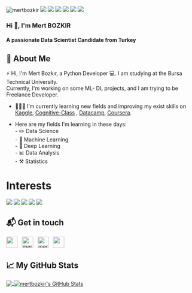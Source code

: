 <p align="left"> 
    <img src="https://komarev.com/ghpvc/?username=mertbozkir" alt="mertbozkir" />
    <img src="https://img.shields.io/github/stars/mertbozkir/mertbozkir?style=social" />
    <img src="https://img.shields.io/github/watchers/mertbozkir/mertbozkir?style=social" />
    <img src="https://img.shields.io/github/size/mertbozkir/mertbozkir/README.md" />
    <img src="https://img.shields.io/github/last-commit/mertbozkir/mertbozkir" />
    <img src="https://img.shields.io/github/contributors/mertbozkir/mertbozkir" />   
    <img src="https://badge.fury.io/gh/mertbozkir%2Fmertbozkir.svg" />  
    
</p>
<h3 align="left">Hi 👋, I'm Mert BOZKIR</h1>
<h4 align="left">A passionate Data Scientist Candidate from Turkey</h3>

## 📖  About Me
⚡ Hi, I'm Mert Bozkır, a Python Developer 💻. I am studying at the Bursa Technical University.</br>
Currently, I'm working on some ML- DL projects, and I am trying to be Freelance Developer.


- 👨🏽‍💻 I’m currently learning new fields and improving my exist skills on [Kaggle](https://www.kaggle.com/), [Cognitive-Class](https://cognitiveclass.ai/) , [Datacamp](https://www.datacamp.com/), [Coursera](https://www.coursera.org/).</br>

- Here are my fields I'm learning in these days:</br>
        - ✏️ Data Science</br>
        - 🤖 Machine Learning</br>
        - 📕 Deep Learning</br>
        - 📊 Data Analysis</br>
        - ⚒️ Statistics</br>
       
# Interests
[![](https://img.shields.io/badge/python-cD1?style=for-the-badge&logo=python)]()
[![](https://img.shields.io/badge/pandas-cD1?style=for-the-badge&logo=pandas)]()
[![](https://img.shields.io/badge/Tensorflow-cD1?style=for-the-badge&logo=tensorflow)]()
[![](https://img.shields.io/badge/keras-cD1?style=for-the-badge&logo=keras)]()
[![](https://img.shields.io/badge/scikit-learn-cD1?style=for-the-badge&logo=scikit-learn)]()
        

## 📬 Get in touch
<p align="left">
    <a href="mailto:mert.bozkirr@gmail.com"><img height="30" src="https://cdn.jsdelivr.net/npm/simple-icons@3.4.0/icons/gmail.svg"></a>&nbsp;&nbsp;
    <a href="https://www.linkedin.com/in/mertbozkir/"><img src="https://cdn.jsdelivr.net/npm/simple-icons@3.0.1/icons/linkedin.svg" alt="mert-bozkir-linkedIn/" height="30" width="30"></a>&nbsp;&nbsp;
  <a href="https://www.kaggle.com/mertbozkr "><img src="https://cdn.jsdelivr.net/npm/simple-icons@3.0.1/icons/kaggle.svg" alt="mert-bozkir-kaggle" height="30" width="30"></a>&nbsp;&nbsp;
  <a href="https://medium.com/@mert.bozkirr"><img height="30" src="https://cdn.jsdelivr.net/npm/simple-icons@3.0.1/icons/medium.svg"></a>&nbsp;&nbsp;
</p>

## &#x1f4c8; My GitHub Stats

<a href="https://github.com/mertbozkir">
  <img align="center" src="https://github-readme-stats.vercel.app/api/top-langs/?username=mertbozkir&title_color=ffffff&text_color=c9cacc&icon_color=2bbc8a&bg_color=1d1f21" />
</a>

<a href="https://github.com/mertbozkir">
  <img align="center" src="https://github-readme-stats.vercel.app/api?username=mertbozkir&show_icons=true&line_height=27&count_private=true&title_color=ffffff&text_color=c9cacc&icon_color=2bbc8a&bg_color=1d1f21" alt="mertbozkir's GitHub Stats" />
</a>
